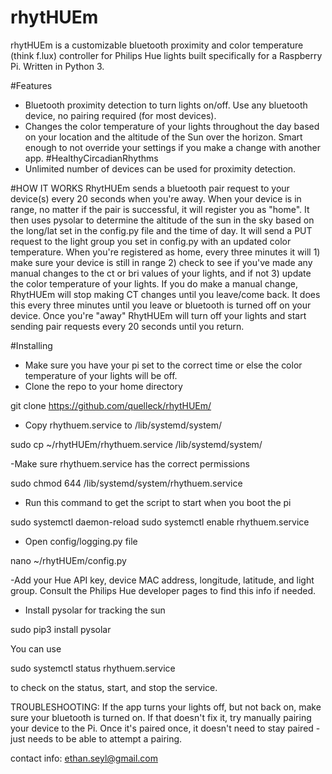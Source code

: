 # rhytHUEm

rhytHUEm is a customizable bluetooth proximity and color temperature (think f.lux) controller for Philips Hue lights built specifically for a Raspberry Pi. Written in Python 3.

#Features
- Bluetooth proximity detection to turn lights on/off. Use any bluetooth device, no pairing required (for most devices).
- Changes the color temperature of your lights throughout the day based on your location and the altitude of the Sun over the horizon. Smart enough to not override your settings if you make a change with another app. #HealthyCircadianRhythms
- Unlimited number of devices can be used for proximity detection.


#HOW IT WORKS
RhytHUEm sends a bluetooth pair request to your device(s) every 20 seconds when you're away. When your device is in range, no matter if the pair is successful, it will register you as "home". It then uses pysolar to determine the altitude of the sun in the sky based on the long/lat set in the config.py file and the time of day. It will send a PUT request to the light group you set in config.py with an updated color temperature. When you're registered as home, every three minutes it will 1) make sure your device is still in range 2) check to see if you've made any manual changes to the ct or bri values of your lights, and if not 3) update the color temperature of your lights. If you do make a manual change, RhytHUEm will stop making CT changes until you leave/come back. It does this every three minutes until you leave or bluetooth is turned off on your device. Once you're "away" RhytHUEm will turn off your lights and start sending pair requests every 20 seconds until you return.

#Installing
- Make sure you have your pi set to the correct time or else the color temperature of your lights will be off.
- Clone the repo to your home directory 

git clone https://github.com/quelleck/rhytHUEm/
- Copy rhythuem.service to /lib/systemd/system/

sudo cp ~/rhytHUEm/rhythuem.service /lib/systemd/system/

-Make sure rhythuem.service has the correct permissions

sudo chmod 644 /lib/systemd/system/rhythuem.service
- Run this command to get the script to start when you boot the pi 

sudo systemctl daemon-reload
sudo systemctl enable rhythuem.service
- Open config/logging.py file 

nano ~/rhytHUEm/config.py

-Add your Hue API key, device MAC address, longitude, latitude, and light group. Consult the Philips Hue developer pages to find this info if needed.


- Install pysolar for tracking the sun


sudo pip3 install pysolar


You can use 

sudo systemctl status rhythuem.service

to check on the status, start, and stop the service.



TROUBLESHOOTING: If the app turns your lights off, but not back on, make sure your bluetooth is turned on. If that doesn't fix it, try manually pairing your device to the Pi. Once it's paired once, it doesn't need to stay paired - just needs to be able to attempt a pairing.

contact info: ethan.seyl@gmail.com
